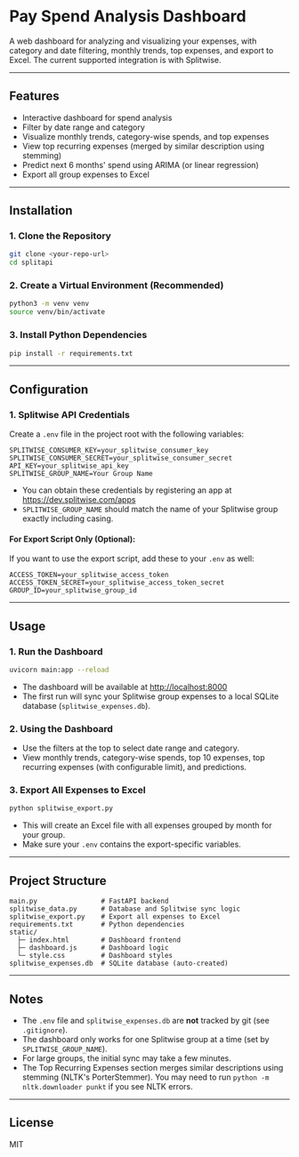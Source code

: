 # Pay Spend Analysis Dashboard

A web dashboard for analyzing and visualizing your expenses, with category and date filtering, monthly trends, top expenses, and export to Excel. The current supported integration is with Splitwise.

---

## Features
- Interactive dashboard for spend analysis
- Filter by date range and category
- Visualize monthly trends, category-wise spends, and top expenses
- View top recurring expenses (merged by similar description using stemming)
- Predict next 6 months' spend using ARIMA (or linear regression)
- Export all group expenses to Excel

---

## Installation

### 1. Clone the Repository
```bash
git clone <your-repo-url>
cd splitapi
```

### 2. Create a Virtual Environment (Recommended)
```bash
python3 -m venv venv
source venv/bin/activate
```

### 3. Install Python Dependencies
```bash
pip install -r requirements.txt
```

---

## Configuration

### 1. Splitwise API Credentials
Create a `.env` file in the project root with the following variables:

```
SPLITWISE_CONSUMER_KEY=your_splitwise_consumer_key
SPLITWISE_CONSUMER_SECRET=your_splitwise_consumer_secret
API_KEY=your_splitwise_api_key
SPLITWISE_GROUP_NAME=Your Group Name
```
- You can obtain these credentials by registering an app at https://dev.splitwise.com/apps
- `SPLITWISE_GROUP_NAME` should match the name of your Splitwise group exactly including casing.

#### For Export Script Only (Optional):
If you want to use the export script, add these to your `.env` as well:
```
ACCESS_TOKEN=your_splitwise_access_token
ACCESS_TOKEN_SECRET=your_splitwise_access_token_secret
GROUP_ID=your_splitwise_group_id
```

---

## Usage

### 1. Run the Dashboard
```bash
uvicorn main:app --reload
```
- The dashboard will be available at [http://localhost:8000](http://localhost:8000)
- The first run will sync your Splitwise group expenses to a local SQLite database (`splitwise_expenses.db`).

### 2. Using the Dashboard
- Use the filters at the top to select date range and category.
- View monthly trends, category-wise spends, top 10 expenses, top recurring expenses (with configurable limit), and predictions.

### 3. Export All Expenses to Excel
```bash
python splitwise_export.py
```
- This will create an Excel file with all expenses grouped by month for your group.
- Make sure your `.env` contains the export-specific variables.

---

## Project Structure

```
main.py                # FastAPI backend
splitwise_data.py      # Database and Splitwise sync logic
splitwise_export.py    # Export all expenses to Excel
requirements.txt       # Python dependencies
static/
  ├─ index.html        # Dashboard frontend
  ├─ dashboard.js      # Dashboard logic
  └─ style.css         # Dashboard styles
splitwise_expenses.db  # SQLite database (auto-created)
```

---

## Notes
- The `.env` file and `splitwise_expenses.db` are **not** tracked by git (see `.gitignore`).
- The dashboard only works for one Splitwise group at a time (set by `SPLITWISE_GROUP_NAME`).
- For large groups, the initial sync may take a few minutes.
- The Top Recurring Expenses section merges similar descriptions using stemming (NLTK's PorterStemmer). You may need to run `python -m nltk.downloader punkt` if you see NLTK errors.

---

## License
MIT 